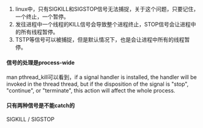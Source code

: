 
1. linux中，只有SIGKILL和SIGSTOP信号无法捕捉，关于这个问题，只要记住，一个终止，一个暂停。
1. 发往进程中一个线程的KILL信号会导致整个进程终止，STOP信号会让进程中的所有线程暂停。
1. TSTP等信号可以被捕捉，但是默认情况下，也是会让进程中所有的线程暂停。

#### 信号的处理是process-wide
man pthread_kill可以看到，if a signal handler is installed, the handler will be invoked in the thread thread, but if the disposition of the signal is "stop", "continue", or "terminate", this action will affect the whole process.

#### 只有两种信号是不能catch的
SIGKILL / SIGSTOP
